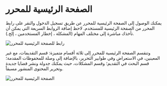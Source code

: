 # الصفحة الرئيسية للمحرر

يمكنك الوصول إلى الصفحة الرئيسية للمحرر عن طريق تسجيل الدخول والنقر على رابط المحرر من الصفحة الرئيسية للمستخدم. لاحظ إضافة الروابط السريعة التي يمكن أن تأخذك مباشرة إلى مختلف المهام (المشكلة ، إخطار المستخدمين ، إلخ.).

![رابط للصفحة الرئيسية للمحرر](images/chapter7/editor_1.png)


وتنقسم الصفحة الرئيسية للمحرر إلى ثلاثة أقسام متميزة: قسم التقديمات، مع غير المعينين، في الاستعراض وفي طوابير التحرير، بالإضافة إلى وصلة للمحفوظات المقدمة؛ قسم البحث في التقديم؛ وقسم المشكلات، حيث يمكنك جدولة ونشر قضايا جديدة وتحرير المحتوى المنشور مسبقاً.


![الصفحة الرئيسية للمحرر](images/chapter7/editor_2.png) 
